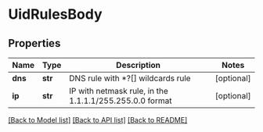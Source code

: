 # UidRulesBody

## Properties
Name | Type | Description | Notes
------------ | ------------- | ------------- | -------------
**dns** | **str** | DNS rule with *?[] wildcards rule | [optional] 
**ip** | **str** | IP with netmask rule, in the 1.1.1.1/255.255.0.0 format | [optional] 

[[Back to Model list]](../README.md#documentation-for-models) [[Back to API list]](../README.md#documentation-for-api-endpoints) [[Back to README]](../README.md)


